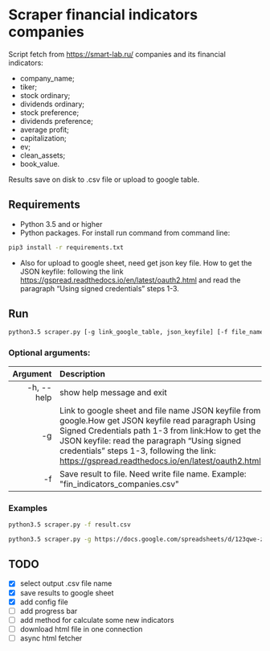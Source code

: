 # Scraper financial indicators companies

Script fetch from https://smart-lab.ru/ companies and its financial indicators:
* company_name; 
* tiker; 
* stock ordinary; 
* dividends ordinary; 
* stock preference; 
* dividends preference; 
* average profit; 
* capitalization; 
* ev; 
* clean_assets; 
* book_value.

Results save on disk to .csv file or upload to google table.

## Requirements
* Python 3.5 and or higher
* Python packages. For install run command from command line:
```sh
pip3 install -r requirements.txt 
```
* Also for upload to google sheet, need get json key file.
How to get the JSON keyfile:
following the link https://gspread.readthedocs.io/en/latest/oauth2.html
and read the paragraph “Using signed credentials” steps 1-3.

## Run
```sh
python3.5 scraper.py [-g link_google_table, json_keyfile] [-f file_name.csv]
```
### Optional arguments:
Argument       | Description
|-------------:|:---------------
-h, --help     |    show help message and exit
-g             |    Link to google sheet and file name JSON keyfile from google.How get JSON keyfile read paragraph Using Signed Credentials path 1-3 from link:How to get the JSON keyfile: read the paragraph “Using signed credentials” steps 1-3, following the link: https://gspread.readthedocs.io/en/latest/oauth2.html
-f             |    Save result to file. Need write file name. Example: "fin_indicators_companies.csv"

### Examples
```sh
python3.5 scraper.py -f result.csv
```
```sh
python3.5 scraper.py -g https://docs.google.com/spreadsheets/d/123qwe-zxc sheets-py-123a4q56.json
```

## TODO
* [x] select output .csv file name
* [x] save results to google sheet
* [x] add config file
* [ ] add progress bar
* [ ] add method for calculate some new indicators
* [ ] download html file in one connection
* [ ] async html fetcher